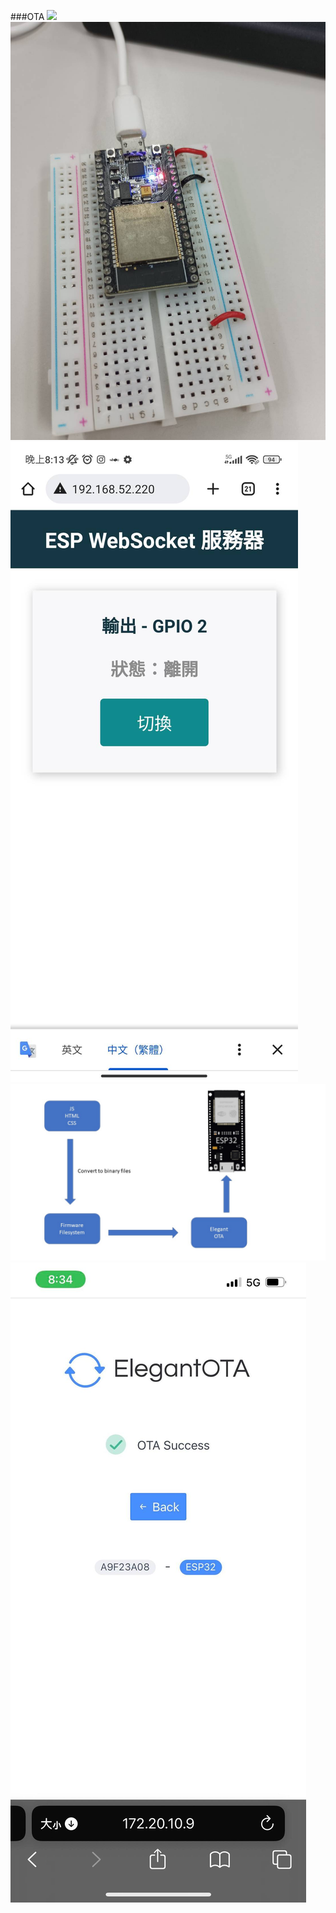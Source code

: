###OTA
![]([https://github.com/GaryHSU16/MCU-course/blob/main/images/346100347_999025321265349_8138254261851382640_n.jpg?raw=true](https://github.com/GaryHSU16/MCU-course/blob/main/images/OTA.JPG?raw=true))
![](https://github.com/GaryHSU16/MCU-course/blob/main/images/1791.jpg?raw=true)
![](https://github.com/GaryHSU16/MCU-course/blob/main/images/1792.jpg?raw=true)
![](https://github.com/GaryHSU16/MCU-course/blob/main/images/%E6%8A%95%E5%BD%B1%E7%89%871.JPG?raw=true)
![](https://github.com/GaryHSU16/MCU-course/blob/main/images/346100347_999025321265349_8138254261851382640_n.jpg?raw=true)
